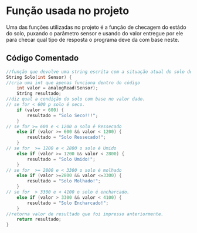 # Função usada no projeto
Uma das funções utilizadas no projeto é a função de checagem do estádo do solo, puxando o parâmetro sensor e usando do valor entregue por ele para checar qual tipo de resposta o programa deve da com base neste.

## Código Comentado

```cpp
//função que devolve uma string escrita com a situação atual do solo do sensor usando o parametro sensor.
String Solo(int Sensor) {
//cria uma int que apenas funciona dentro do código
    int valor = analogRead(Sensor);
    String resultado;
//diz qual a condição do solo com base no valor dado.
// se for < 600 p solo é seco.
    if (valor < 600) {
        resultado = "Solo Seco!!!";
    }
// se for >= 600 e < 1200 o solo é Ressecado
    else if (valor >= 600 && valor < 1200) {
        resultado = "Solo Ressecado!";
    }
// se for  >= 1200 e < 2800 o solo é Umido
    else if (valor >= 1200 && valor < 2800) {
        resultado = "Solo Umido!";
    }
// se for  >= 2800 e < 3300 o solo é molhado
    else if (valor >=2800 && valor <=3300) {
        resultado = "Solo Molhado!";
    }
// se for  > 3300 e < 4100 o solo é encharcado.
    else if (valor > 3300 && valor < 4100) {
        resultado = "Solo Encharcado!";
    }
//retorna valor de resultado que foi impresso anteriormente.
    return resultado;
}
